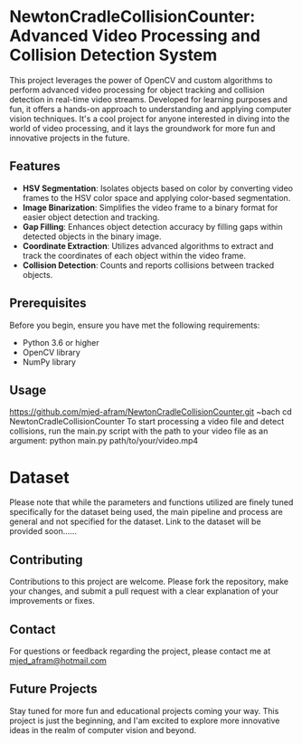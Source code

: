 # NewtonCradleCollisionCounter: Advanced Video Processing and Collision Detection System

This project leverages the power of OpenCV and custom algorithms to perform advanced video processing for object tracking and collision detection in real-time video streams. 
Developed for learning purposes and fun, it offers a hands-on approach to understanding and applying computer vision techniques. 
It's a cool project for anyone interested in diving into the world of video processing, and it lays the groundwork for more fun and innovative projects in the future.

## Features

- **HSV Segmentation**: Isolates objects based on color by converting video frames to the HSV color space and applying color-based segmentation.
- **Image Binarization**: Simplifies the video frame to a binary format for easier object detection and tracking.
- **Gap Filling**: Enhances object detection accuracy by filling gaps within detected objects in the binary image.
- **Coordinate Extraction**: Utilizes advanced algorithms to extract and track the coordinates of each object within the video frame.
- **Collision Detection**: Counts and reports collisions between tracked objects.

## Prerequisites

Before you begin, ensure you have met the following requirements:
- Python 3.6 or higher
- OpenCV library
- NumPy library


## Usage
https://github.com/mjed-afram/NewtonCradleCollisionCounter.git
~bach cd NewtonCradleCollisionCounter
To start processing a video file and detect collisions, 
run the main.py script with the path to your video file as an argument:
python main.py path/to/your/video.mp4

# Dataset
Please note that while the parameters and functions utilized are finely tuned specifically for the dataset being used, the main pipeline and process are general and not specified for the dataset.
Link to the dataset will be provided soon......


## Contributing
Contributions to this project are welcome. Please fork the repository, 
make your changes, and submit a pull request with a clear explanation of your improvements or fixes.


## Contact
For questions or feedback regarding the project, please contact me at mjed_afram@hotmail.com


## Future Projects
Stay tuned for more fun and educational projects coming your way. 
This project is just the beginning, and I'am excited to explore more innovative ideas in the realm of computer vision and beyond.

